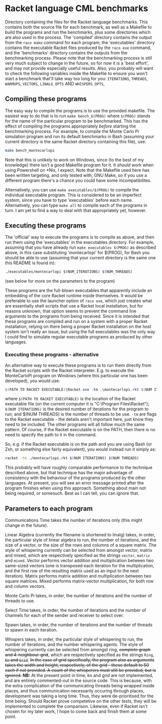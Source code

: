 # Racket language CML benchmarks

Directory containing the files for the Racket language benchmarks.  This contains both the source file for each benchmark, as well as a Makefile to build the programs and run the benchmarks, plus some directories which are also used in the process.  The 'compiled' directory contains the output from the `raco make` command for each program; the 'executables' directory contains the executable Racket files produced by the `raco exe` command, and the 'benchmarks' directory contains the outputs from the benchmarking process.  Please note that the benchmarking process is still very much subject to change in the future, so for now it is a 'best effort', and may not provide especially useful results.  Also, you probably will want to check the following variables inside the Makefile to ensure you won't start a benchmark that'll take way too long for you:  `ITERATIONS`, `THREADS`, `WARMUPS`, `VECTORS`, `LINALG_OPTS` AND `WHISPERS_OPTS`, 

## Compiling these programs

The easy way to compile the programs is to use the provided makefile.  The easiest way to do that is to run `make bench_$(PROG)` where `$(PROG)` stands for the name of the particular program to be benchmarked.  This has the effect of compiling the programs appropriately *before* starting the benchmarking process.  For example, to compile the Monte Carlo Pi simulation program and run its default benchmarks in Bash (assuming your current directory is the same Racket directory containing this file), use:

``` Bash
make bench_montecarlopi
```

Note that this is unlikely to work on Windows, since (to the best of my knowledge) there isn't a good Makefile program for it.  It *should* work when using Powershell on *Nix, I expect.  Note that the Makefile used here has been written targeting, and only tested with, GNU Make, so if you use a different program there's a chance you could have some incompatibilites.

Alternatively, you can use `make executables/$(PROG)` to compile the individual executable program.  This is considered to be an imperfect system, since you have to type 'executables' before each name.  Alternatively, you can type `make all` to compile each of the programs in turn.  I am yet to find a way to deal with that appropriately yet, however.

## Executing these programs

The 'official' way to execute the programs is to compile as above, and then run them using the 'executables' in the executables directory.  For example, assuming that you have already run `make executables $(PROG)` as described above, in this case substituting 'montecarlopi' for $(PROG), for Bash you should be able to use (assuming that your current directory is the same one this README is found in):

``` Bash
./executables/montecarlopi $(NUM_ITERATIONS) $(NUM_THREADS)
```

(see below for more on the parameters to the program)

These programs are the full-blown executables that apparently include an embedding of the core Racket runtime inside themselves.  It would be preferable to use the launcher option of `raco exe`, which just creates what are essentially shell scripts that use a Racket local installation, but for reasons unknown, that option seems to prevent the command line arguments to the programs from being received.  Since it is intended that these programs are compiled and run on a system with a proper Racket installation, relying on there being a proper Racket installation on the host system isn't really an issue, but using the full executables was the only way I could find to simulate regular executable programs as produced by other languages.

### Executing these programs - alternative

An alternative way to execute these programs is to run them directly from the Racket scripts with the Racket interpreter.  E.g. to execute the MonteCarloPi program on Windows (where this particular one has been developed), you would use:

``` Powershell
$(PATH TO RACKET EXECUTABLE)\Racket.exe -tm .\montecarlopi.rkt $(NUM ITERATIONS) $(NUM THREADS)
```

where `$(PATH TO RACKET EXECUTABLE)` is the location of the Racket executable file (on the current computer it is "C:\Program Files\Racket"); `$(NUM ITERATIONS)` is the desired number of iterations for the program to run; and $(NUM THREADS) is the number of threads to be use.  `-tm` are flags to the Racket executable - the details aren't important here, just know they need to be included.  The other programs will all follow much the same pattern.  Of course, if the Racket executable is on the PATH, then there is no need to specify the path to it in the command.

So, e.g. if the Racket executable is on the path and you are using Bash (or Zsh, or something else fairly equivalent), you would instead run it simply as:

``` Bash
racket -tm ./montecarlopi.rkt $(NUM ITERATIONS) $(NUM THREADS)
```

This probably will have roughly comparable performance to the technique described above, but that technique has the major advantage of consistency with the behaviour of the programs produced by the other languages.  At present, you will see an error message printed after the program finishes when using this approach.  Something about main not being required, or somesuch.  Best as I can tell, you can ignore that.

## Parameters to each program

Communications Time takes the number of iterations only (this might change in the future).

Linear Algebra (currently the filename is shortened to linalg) takes, in order, the particular style of linear algebra to run, the number of iterations, and the size of a vector, or the size of the rows and columns of a square matrix.   The style of whispering currently can be selected from amongst vector, matrix and mixed, which are respectively specified as the strings `vector`, `matrix` and `mixed`.  Vector performs vector addition and multiplication between two same-sized vectors (one is transposed each iteration for the multiplication, and the first row of the resulting matrix used as an input to the next iteration).  Matrix performs matrix addition and multiplication between two square matrices.  Mixed performs matrix-vector multiplication, for both row and column vectors.

Monte Carlo Pi takes, in order, the number of iterations and the number of threads to use.

Select Time takes, in order, the number of iterations and the number of channels for each of the sender and receiver to select over.

Spawn takes, in order, the number of iterations and the number of threads to spawn in each iteration.

Whispers takes, in order, the particular style of whispering to run, the number of iterations, and the number whispering agents.  The style of whispering currently can be selected from amongst ring, ~~complete graph and 4-neighbour-grid~~, which are respectively specified as the strings `Ring`, ~~`Kn` and `Grid`~~.  ~~In the case of grid specifically, the program also as arguments takes the width and height, respectively, of the grid - these default to 50 each if not provided.  A count of the whisperers must still be provided, but is ignored.~~  **NB:**  At the present point in time, kn and grid are not implemented, and are entirely commented-out in the source code.  This is because, with the extra complication of the communicating threads being wrapped inside places, and thus communication necessarily occuring through places, development was taking a long time.  Thus, they were de-prioritised for the time being.  Should Racket prove competetive on the other tests, they will be implemented to complete the comparison.  Likewise, even if Racket isn't chosen for my later work, I hope to come back and finish them at some point.
